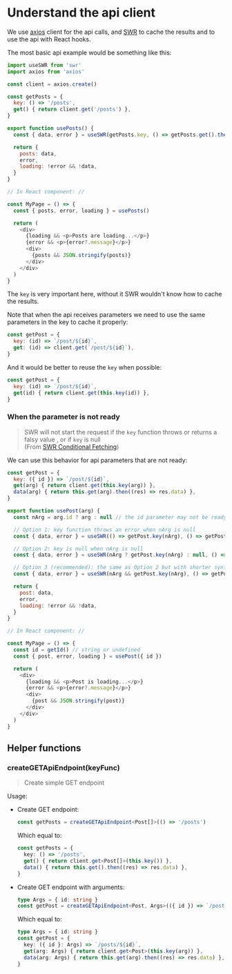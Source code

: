 # Understand the api client
We use [axios](https://github.com/axios/axios) client for the api calls, and [SWR](https://swr.vercel.app) to cache the results and to use the api with React hooks.

The most basic api example would be something like this:
```javascript
import useSWR from 'swr'
import axios from 'axios'

const client = axios.create()

const getPosts = {
  key: () => '/posts',
  get() { return client.get('/posts') },
}

export function usePosts() {
  const { data, error } = useSWR(getPosts.key, () => getPosts.get().then((res) => res.data))

  return {
    posts: data,
    error,
    loading: !error && !data,
  }
}

// In React component: //

const MyPage = () => {
  const { posts, error, loading } = usePosts()

  return (
    <div>
      {loading && <p>Posts are loading...</p>}
      {error && <p>{error?.message}</p>}
      <div>
        {posts && JSON.stringify(posts)}
      </div>
    </div>
  )
}
```

The `key` is very important here, without it SWR wouldn't know how to cache the results.

Note that when the api receives parameters we need to use the same parameters in the key
to cache it properly:
```javascript
const getPost = {
  key: (id) => `/post/${id}`,
  get: (id) => client.get(`/post/${id}`),
}
```

And it would be better to reuse the `key` when possible:
```javascript
const getPost = {
  key: (id) => `/post/${id}`,
  get(id) { return client.get(this.key(id)) },
}
```

### When the parameter is not ready
> SWR will not start the request if the `key` function throws or returns a falsy value , or if `key` is null  
> (From [SWR Conditional Fetching](https://swr.vercel.app/docs/conditional-fetching))

We can use this behavior for api parameters that are not ready:
```javascript
const getPost = {
  key: ({ id }) => `/post/${id}`,
  get(arg) { return client.get(this.key(arg)) },
  data(arg) { return this.get(arg).then((res) => res.data) },
}

export function usePost(arg) {
  const nArg = arg.id ? arg : null // the id parameter may not be ready

  // Option 1: key function throws an error when nArg is null
  const { data, error } = useSWR(() => getPost.key(nArg), () => getPost.data(nArg))

  // Option 2: key is null when nArg is null
  const { data, error } = useSWR(nArg ? getPost.key(nArg) : null, () => getPost.data(nArg))

  // Option 3 (recommended): the same as Option 2 but with shorter syntax
  const { data, error } = useSWR(nArg && getPost.key(nArg), () => getPost.data(nArg))

  return {
    post: data,
    error,
    loading: !error && !data,
  }
}

// In React component: //

const MyPage = () => {
  const id = getId() // string or undefined
  const { post, error, loading } = usePost({ id })

  return (
    <div>
      {loading && <p>Post is loading...</p>}
      {error && <p>{error?.message}</p>}
      <div>
        {post && JSON.stringify(post)}
      </div>
    </div>
  )
}
```

## Helper functions
### createGETApiEndpoint(keyFunc)
> Create simple GET endpoint  

Usage:
* Create GET endpoint:
  ```typescript
  const getPosts = createGETApiEndpoint<Post[]>(() => '/posts')
  ```
  Which equal to:
  ```typescript
  const getPosts = {
    key: () => '/posts',
    get() { return client.get<Post[]>(this.key()) },
    data() { return this.get().then((res) => res.data) },
  }
  ```

* Create GET endpoint with arguments:
  ```typescript
  type Args = { id: string }
  const getPost = createGETApiEndpoint<Post, Args>(({ id }) => `/posts/${id}`)
  ```
  Which equal to:
  ```typescript
  type Args = { id: string }
  const getPost = {
    key: ({ id }: Args) => `/posts/${id}`,
    get(arg: Args) { return client.get<Post>(this.key(arg)) },
    data(arg: Args) { return this.get(arg).then((res) => res.data) },
  }
  ```
